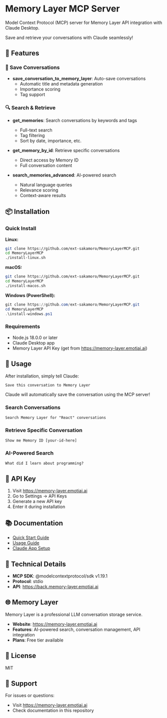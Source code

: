 # Memory Layer MCP Server

Model Context Protocol (MCP) server for Memory Layer API integration with Claude Desktop.

Save and retrieve your conversations with Claude seamlessly!

## 🚀 Features

### 💾 Save Conversations
- **save_conversation_to_memory_layer**: Auto-save conversations
  - Automatic title and metadata generation
  - Importance scoring
  - Tag support

### 🔍 Search & Retrieve
- **get_memories**: Search conversations by keywords and tags
  - Full-text search
  - Tag filtering
  - Sort by date, importance, etc.

- **get_memory_by_id**: Retrieve specific conversations
  - Direct access by Memory ID
  - Full conversation content

- **search_memories_advanced**: AI-powered search
  - Natural language queries
  - Relevance scoring
  - Context-aware results

## 📦 Installation

### Quick Install

**Linux:**
```bash
git clone https://github.com/ext-sakamoro/MemoryLayerMCP.git
cd MemoryLayerMCP
./install-linux.sh
```

**macOS:**
```bash
git clone https://github.com/ext-sakamoro/MemoryLayerMCP.git
cd MemoryLayerMCP
./install-macos.sh
```

**Windows (PowerShell):**
```powershell
git clone https://github.com/ext-sakamoro/MemoryLayerMCP.git
cd MemoryLayerMCP
.\install-windows.ps1
```

### Requirements

- Node.js 18.0.0 or later
- Claude Desktop app
- Memory Layer API Key (get from https://memory-layer.emotiai.ai)

## 📝 Usage

After installation, simply tell Claude:

```
Save this conversation to Memory Layer
```

Claude will automatically save the conversation using the MCP server!

### Search Conversations

```
Search Memory Layer for "React" conversations
```

### Retrieve Specific Conversation

```
Show me Memory ID [your-id-here]
```

### AI-Powered Search

```
What did I learn about programming?
```

## 🔑 API Key

1. Visit https://memory-layer.emotiai.ai
2. Go to Settings → API Keys
3. Generate a new API key
4. Enter it during installation

## 📚 Documentation

- [Quick Start Guide](QUICK_START.md)
- [Usage Guide](USAGE_GUIDE.md)
- [Claude App Setup](CLAUDE_APP_SETUP.md)

## 🔧 Technical Details

- **MCP SDK**: @modelcontextprotocol/sdk v1.19.1
- **Protocol**: stdio
- **API**: https://back.memory-layer.emotiai.ai

## 🌐 Memory Layer

Memory Layer is a professional LLM conversation storage service.

- **Website**: https://memory-layer.emotiai.ai
- **Features**: AI-powered search, conversation management, API integration
- **Plans**: Free tier available

## 📄 License

MIT

## 🤝 Support

For issues or questions:
- Visit https://memory-layer.emotiai.ai
- Check documentation in this repository
